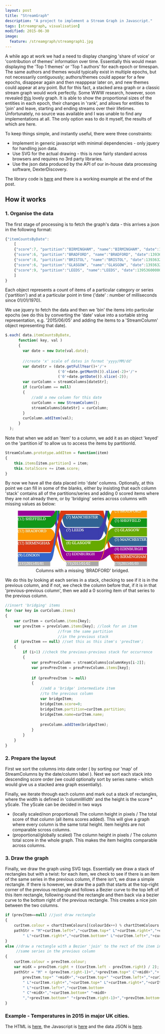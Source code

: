 ```yaml
---
layout: post
title: "StreamGraph"
description: "A project to implement a Stream Graph in Javascript."
tags: [streamgraph, visualisation]
modified: 2015-06-30
image:
  feature: /streamgraph/streamgraph1.jpg
---
```


A while ago at work we had a need to display changing 'share of voice' or 'contribution of themes' information over time. 
Essentially this would mean displaying the 'Top 1 themes' or 'Top 1 authors' for each epoch or timespan. The same authors and themes would typically exist in multiple epochs, but not necessarily contiguously; authors/themes could appear for a few epochs, disappear again and then reapppear later on, and new themes could appear at any point.
But for this fact, a stacked area graph or a classic stream graph would work perfectly. Some WWW research, however, soon revealed <a href="http://www.xach.com/moviecharts/" target="_blank">this</a> lovely graph. It is able to show the proportional sizes of the entities in each epoch, their changes in 'rank', and allows for entities to 'join' and leave, starting and ending streams over their lifetimes.
Unfortunately, no source was available and I was unable to find any implementations at all. The only option was to do it myself, the results of which are here. 

To keep things simple, and instantly useful, there were three constraints:

* Implement in generic javascript with minimal dependencies - only jquery for handling json data.
* Use SVG for the actual drawing - this is now fairly standard across browsers and requires no 3rd party libraries.
* Use the json data produced by the API of our in-house data processing software, DexterDiscovery.

The library code is <a href="streamgraph.js">here</a> and there is a working example at the end of the post. 

## How it works

### 1. Organise the data

The first stage of processing is to fetch the graph's data - this arrives a json in the following format:

```javascript
{"itemCountsByDate":
	[
	{"score":7, "partition":"BIRMINGHAM", "name":"BIRMINGHAM", "date":1393632000000},
	{"score":6, "partition":"BRADFORD", "name":"BRADFORD", "date":1393632000000},
	{"score":8, "partition":"BRISTOL", "name":"BRISTOL", "date":1393632000000},
	{"score":6, "partition":"GLASGOW", "name":"GLASGOW", "date":1393632000000}...
	{"score":9, "partition":"LEEDS", "name":"LEEDS", "date":1395360000000}
	]
}
```

Each object represents a count of items of a particular category or series ('partition') and at a particular point in time ('date' : number of milliseconds since 01/01/1970).

We use jquery to fetch the data and then we 'bin' the items into particular epochs (we do this by converting the 'date' value into a sortable string representation, e.g. '2015/06/05' and adding the items to a 'StreamColumn' object representing that date).
 
```javascript
$.each( data.itemCountsByDate, 
	  function( key, val ) 
	  {
		var date = new Date(val.date);
		
		//create 'x' scale of dates in format 'yyyy/MM/dd'
		var dateStr = (date.getFullYear()+'/'+
						('0'+date.getMonth()).slice(-2)+'/'+
						('0'+date.getDate()).slice(-2));
		var curColumn = streamColumns[dateStr];
		if (curColumn == null)
		{
			//add a new column for this date
			curColumn = new StreamColumn();
			streamColumns[dateStr] = curColumn;
		}
		curColumn.addItem(val);
	  }
  );
```	  
Note that when we add an 'item' to a column, we add it as an object 'keyed' on the 'partition id' to allow us to access the items by partitionId.

```javascript
StreamColumn.prototype.addItem = function(item)
{
	this.items[item.partition] = item;
	this.totalScore += item.score;
}
```
	
By now we have all the data placed into 'date' columns. Optionally, at this point we can fill in some of the blanks, either by insisting that each column 'stack' contains all of the partitions/series and adding 0 scored items where they are not already there, or by 'bridging' series across columns with missing values as below:

<center><figure>
	<img src="/images/streamgraph/bridge.jpg" alt=""></a>
	<figcaption>Columns with a missing 'BRADFORD' bridged.</figcaption>
</figure></center>

We do this by looking at each series in a stack, checking to see if it is in the previous column, and if not, we check the column before that, if it is in that 'previous-previous column', then we add a 0 scoring item of that series to the previous column.

```javascript
//insert 'bridging' items
for (var key in curColumn.items) 
{
	var curItem = curColumn.items[key];
	var prevItem = prevColumn.items[key]; //look for an item 
						//from the same partition 
						//in the previous stack
	if (prevItem == null) //set this as this item's 'prevItem';
	{
		if (i>1) //check the previous-previous stack for occurrence
		{
			var prevPrevColumn = streamColumns[columnKeys[i-2]];
			var prevPrevItem = prevPrevColumn.items[key];
		
			if (prevPrevItem != null)
			{
				//add a 'bridge' intermediate item 
				//to the previous column
				var bridgeItem;
				bridgeItem.score=0;
				bridgeItem.partition=curItem.partition;
				bridgeItem.name=curItem.name;
				
				prevColumn.addItem(bridgeItem);
			}
		}
	}
}
```
### 2. Prepare the layout

First we sort the columns into date order ( by sorting our 'map' of StreamColumns by the date/column label ). Next we sort each stack into descending score order (we could optionally sort by series name - which would give us a stacked area graph essentially).

Finally, we iterate through each column and mark out a stack of rectangles, where the width is defined in 'columnWidth' and the height is the score * yScale. The yScale can be decided in two ways

* (locally scaled/non proportional) The column height in pixels / The total score of that column (all items scores added). This will give a graph where every column is the same total height. Item heights are not comparable scross columns.
* (proportional/globally scaled) The column height in pixels / The column total score in the whole graph. This makes the item heights comparable across columns.

### 3. Draw the graph

Finally, we draw the graph using SVG tags. Essentially we draw a stack of rectangles but with a twist: for each item, we check to see if there is an item of the same series in the previous column, if there isn't, we draw a simple rectangle. If there is however, we draw the a path that starts at the top-right corner of the previous rectangle and follows a Bezier curve to the top left of this item rectangle, following round the rectangle and then back via a bezier curve to the bottom right of the previous rectangle. This creates a nice join between the two columns.

```javascript
if (prevItem==null) //just draw rectangle
{
	curItem.colour = chartItemColours[(colourIdx++) % chartItemColours.length];
	pathStr = "M"+curItem.left+","+curItem.top+" L"+curItem.right+","+curItem.top+
		" L"+curItem.right+","+curItem.bottom+" L"+curItem.left+","+curItem.bottom+" Z";
}
else //draw a rectangle with a Bezier 'join' to the rect of the item in the 
	 //same series in the previous column
{
	curItem.colour = prevItem.colour;
	var midX = prevItem.right + ((curItem.left - prevItem.right) / 2);
	pathStr = "M" + (prevItem.right-1)+","+prevItem.top+" C"+midX+","+
		prevItem.top+" "+midX+","+curItem.top+" "+curItem.left+","+curItem.top+
		" L"+curItem.right+","+curItem.top+" L"+curItem.right+","+curItem.bottom+
		" L"+curItem.left+","+curItem.bottom+
		" C"+midX+","+curItem.bottom+" "+midX+
		","+prevItem.bottom+" "+(prevItem.right-1)+","+prevItem.bottom+" Z";
}
```
	
### Example - Temperatures in 2015 in major UK cities. 

The HTML is <a href="/streamgraph/streamgraph.html" target="_blank">here</a>, the Javascript is <a href="/streamgraph/streamgraph.js" target="_blank">here</a> and the data JSON is <a href="/streamgraph/weather-daily-temps-2015-H1.json" target="_blank">here</a>.
